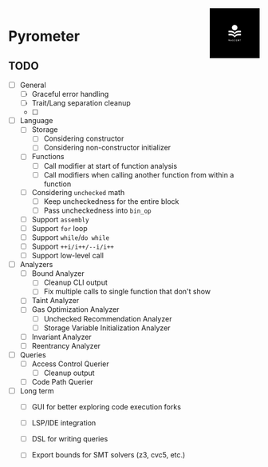 <img align="right" width="100" height="100" src="NascentLogo.png">

# Pyrometer



## TODO
- [ ] General
    - [ ] Graceful error handling
    - [ ] Trait/Lang separation cleanup
    - [ ] 
- [ ] Language
    - [ ] Storage
        - [ ] Considering constructor
        - [ ] Considering non-constructor initializer
    - [ ] Functions
        - [ ] Call modifier at start of function analysis
        - [ ] Call modifiers when calling another function from within a function
    - [ ] Considering `unchecked` math
        - [ ] Keep uncheckedness for the entire block
        - [ ] Pass uncheckedness into `bin_op`
    - [ ] Support `assembly`
    - [ ] Support `for` loop
    - [ ] Support `while`/`do while`
    - [ ] Support `++i/i++/--i/i++`
    - [ ] Support low-level call
- [ ] Analyzers
    - [ ] Bound Analyzer
        - [ ] Cleanup CLI output
        - [ ] Fix multiple calls to single function that don't show
    - [ ] Taint Analyzer
    - [ ] Gas Optimization Analyzer
        - [ ] Unchecked Recommendation Analyzer
        - [ ] Storage Variable Initialization Analyzer
    - [ ] Invariant Analyzer
    - [ ] Reentrancy Analyzer
- [ ] Queries
    - [ ] Access Control Querier
        - [ ] Cleanup output
    - [ ] Code Path Querier
- [ ] Long term
    - [ ] GUI for better exploring code execution forks
    - [ ] LSP/IDE integration
    - [ ] DSL for writing queries
    - [ ] Export bounds for SMT solvers (z3, cvc5, etc.)

